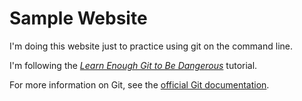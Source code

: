 # Sample Website

I'm doing this website just to practice using git on the command line.

I'm following the [*Learn Enough Git to Be
Dangerous*](https://www.learnenough.com/git-tutorial) tutorial.

For more information on Git, see the [official Git documentation](https://git-scm.com/).
